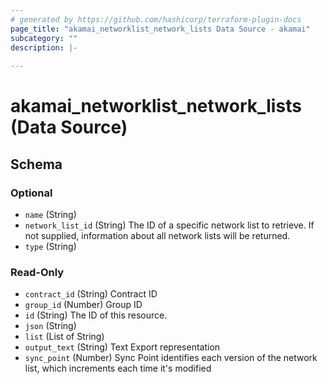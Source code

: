 ```yaml
---
# generated by https://github.com/hashicorp/terraform-plugin-docs
page_title: "akamai_networklist_network_lists Data Source - akamai"
subcategory: ""
description: |-
  
---
```


# akamai_networklist_network_lists (Data Source)





<!-- schema generated by tfplugindocs -->
## Schema

### Optional

- `name` (String)
- `network_list_id` (String) The ID of a specific network list to retrieve. If not supplied, information about all network lists will be returned.
- `type` (String)

### Read-Only

- `contract_id` (String) Contract ID
- `group_id` (Number) Group ID
- `id` (String) The ID of this resource.
- `json` (String)
- `list` (List of String)
- `output_text` (String) Text Export representation
- `sync_point` (Number) Sync Point identifies each version of the network list, which increments each time it's modified
